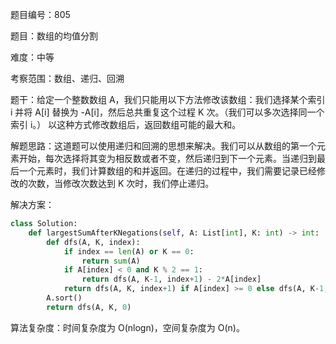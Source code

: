 题目编号：805

题目：数组的均值分割

难度：中等

考察范围：数组、递归、回溯

题干：给定一个整数数组 A，我们只能用以下方法修改该数组：我们选择某个索引 i 并将 A[i] 替换为 -A[i]，然后总共重复这个过程 K 次。（我们可以多次选择同一个索引 i。） 以这种方式修改数组后，返回数组可能的最大和。

解题思路：这道题可以使用递归和回溯的思想来解决。我们可以从数组的第一个元素开始，每次选择将其变为相反数或者不变，然后递归到下一个元素。当递归到最后一个元素时，我们计算数组的和并返回。在递归的过程中，我们需要记录已经修改的次数，当修改次数达到 K 次时，我们停止递归。

解决方案：

```python
class Solution:
    def largestSumAfterKNegations(self, A: List[int], K: int) -> int:
        def dfs(A, K, index):
            if index == len(A) or K == 0:
                return sum(A)
            if A[index] < 0 and K % 2 == 1:
                return dfs(A, K-1, index+1) - 2*A[index]
            return dfs(A, K, index+1) if A[index] >= 0 else dfs(A, K-1, index+1) - 2*A[index]
        A.sort()
        return dfs(A, K, 0)
```

算法复杂度：时间复杂度为 O(nlogn)，空间复杂度为 O(n)。